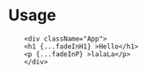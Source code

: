 # Usage

        <div className="App">
        <h1 {...fadeInH1} >Hello</h1>
        <p {...fadeInP} >lalaLa</p>
        </div>
